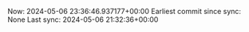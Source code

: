 Now: 2024-05-06 23:36:46.937177+00:00 Earliest commit since sync: None Last sync: 2024-05-06 21:32:36+00:00

